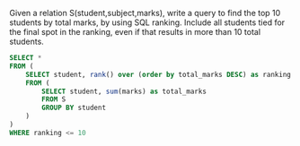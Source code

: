 Given a relation S(student,subject,marks), write a query to find the top 10 students by total marks, by using SQL ranking. Include all students tied for the final spot in the ranking, even if that results in more than 10 total students.

```SQL
SELECT *
FROM (
    SELECT student, rank() over (order by total_marks DESC) as ranking
    FROM (
        SELECT student, sum(marks) as total_marks
        FROM S
        GROUP BY student
    )
)
WHERE ranking <= 10
```
